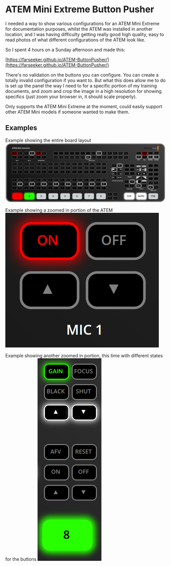 # ATEM Mini Extreme Button Pusher

I needed a way to show various configurations for an ATEM Mini Extreme
for documentation purposes, whilst the ATEM was installed in another location,
and I was having difficulty getting really good high quality, easy to read
photos of what different configurations of the ATEM look like.

So I spent 4 hours on a Sunday afternoon and made this:

[https://farseeker.github.io/ATEM-ButtonPusher/](https://farseeker.github.io/ATEM-ButtonPusher/)

There's no validation on the buttons you can configure. You can create a totally
invalid configuration if you want to. But what this does allow me to do is set up
the panel the way I need to for a specific portion of my training documents, and zoom
and crop the image in a high resolution for showing specifics (just zoom your browser in, it
should scale properly).

Only supports the ATEM Mini Extreme at the moment, could easily support other ATEM Mini
models if someone wanted to make them.

## Examples

Example showing the entire board layout
![The entire board layout](examples/1.png)

Example showing a zoomed in portion of the ATEM
![Zoomed in MIC1 settings](examples/2.png)

Example showing another zoomed in portion, this time with
different states for the buttons
![Zoomed in camera settings](examples/3.png)
